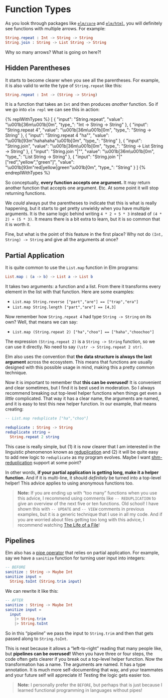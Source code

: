 # Function Types

As you look through packages like [`elm/core`][core] and [`elm/html`][html], you will definitely see functions with multiple arrows. For example:

```elm
String.repeat : Int -> String -> String
String.join : String -> List String -> String
```

Why so many arrows? What is going on here?!

[core]: https://package.elm-lang.org/packages/elm/core/latest/
[html]: https://package.elm-lang.org/packages/elm/html/latest/


## Hidden Parentheses

It starts to become clearer when you see all the parentheses. For example, it is also valid to write the type of `String.repeat` like this:

```elm
String.repeat : Int -> (String -> String)
```

It is a function that takes an `Int` and then produces _another_ function. So if we go into `elm repl` we can see this in action:

{% replWithTypes %}
[
	{
		"input": "String.repeat",
		"value": "\u001b[36m<function>\u001b[0m",
		"type_": "Int -> String -> String"
	},
	{
		"input": "String.repeat 4",
		"value": "\u001b[36m<function>\u001b[0m",
		"type_": "String -> String"
	},
	{
		"input": "String.repeat 4 \"ha\"",
		"value": "\u001b[93m\"hahahaha\"\u001b[0m",
		"type_": "String"
	},
	{
		"input": "String.join",
		"value": "\u001b[36m<function>\u001b[0m",
		"type_": "String -> List String -> String"
	},
	{
		"input": "String.join \"|\"",
		"value": "\u001b[36m<function>\u001b[0m",
		"type_": "List String -> String"
	},
	{
		"input": "String.join \"|\" [\"red\",\"yellow\",\"green\"]",
		"value": "\u001b[93m\"red|yellow|green\"\u001b[0m",
		"type_": "String"
	}
]
{% endreplWithTypes %}

So conceptually, **every function accepts one argument.** It may return another function that accepts one argument. Etc. At some point it will stop returning functions.

We _could_ always put the parentheses to indicate that this is what is really happening, but it starts to get pretty unwieldy when you have multiple arguments. It is the same logic behind writing `4 * 2 + 5 * 3` instead of `(4 * 2) + (5 * 3)`. It means there is a bit extra to learn, but it is so common that it is worth it.

Fine, but what is the point of this feature in the first place? Why not do `(Int, String) -> String` and give all the arguments at once?


## Partial Application

It is quite common to use the `List.map` function in Elm programs:

```elm
List.map : (a -> b) -> List a -> List b
```

It takes two arguments: a function and a list. From there it transforms every element in the list with that function. Here are some examples:

- `List.map String.reverse ["part","are"] == ["trap","era"]`
- `List.map String.length ["part","are"] == [4,3]`

Now remember how `String.repeat 4` had type `String -> String` on its own? Well, that means we can say:

- `List.map (String.repeat 2) ["ha","choo"] == ["haha","choochoo"]`

The expression `(String.repeat 2)` is a `String -> String` function, so we can use it directly. No need to say `(\str -> String.repeat 2 str)`.

Elm also uses the convention that **the data structure is always the last argument** across the ecosystem. This means that functions are usually designed with this possible usage in mind, making this a pretty common technique.

Now it is important to remember that **this can be overused!** It is convenient and clear sometimes, but I find it is best used in moderation. So I always recommend breaking out top-level helper functions when things get even a _little_ complicated. That way it has a clear name, the arguments are named, and it is easy to test this new helper function. In our example, that means creating:

```elm
-- List.map reduplicate ["ha","choo"]

reduplicate : String -> String
reduplicate string =
  String.repeat 2 string
```

This case is really simple, but (1) it is now clearer that I am interested in the linguistic phenomenon known as [reduplication](https://en.wikipedia.org/wiki/Reduplication) and (2) it will be quite easy to add new logic to `reduplicate` as my program evolves. Maybe I want [shm-reduplication](https://en.wikipedia.org/wiki/Shm-reduplication) support at some point?

In other words, **if your partial application is getting long, make it a helper function.** And if it is multi-line, it should _definitely_ be turned into a top-level helper! This advice applies to using anonymous functions too.

> **Note:** If you are ending up with “too many” functions when you use this advice, I recommend using comments like `-- REDUPLICATION` to give an overview of the next five or ten functions. Old school! I have shown this with `-- UPDATE` and `-- VIEW` comments in previous examples, but it is a generic technique that I use in all my code. And if you are worried about files getting too long with this advice, I recommend watching [The Life of a File](https://youtu.be/XpDsk374LDE)!


## Pipelines

Elm also has a [pipe operator][pipe] that relies on partial application. For example, say we have a `sanitize` function for turning user input into integers:

```elm
-- BEFORE
sanitize : String -> Maybe Int
sanitize input =
  String.toInt (String.trim input)
```

We can rewrite it like this:

```elm
-- AFTER
sanitize : String -> Maybe Int
sanitize input =
  input
    |> String.trim
    |> String.toInt
```

So in this “pipeline” we pass the input to `String.trim` and then that gets passed along to `String.toInt`.

This is neat because it allows a “left-to-right” reading that many people like, but **pipelines can be overused!** When you have three or four steps, the code often gets clearer if you break out a top-level helper function. Now the transformation has a name. The arguments are named. It has a type annotation. It is much more self-documenting that way, and your teammates and your future self will appreciate it! Testing the logic gets easier too.

> **Note:** I personally prefer the `BEFORE`, but perhaps that is just because I learned functional programming in languages without pipes!

[pipe]: https://package.elm-lang.org/packages/elm/core/latest/Basics#|&gt;

